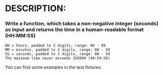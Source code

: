 #   DESCRIPTION:
### Write a function, which takes a non-negative integer (seconds) as input and returns the time in a human-readable format (HH:MM:SS)
```
HH = hours, padded to 2 digits, range: 00 - 99
MM = minutes, padded to 2 digits, range: 00 - 59
SS = seconds, padded to 2 digits, range: 00 - 59
The maximum time never exceeds 359999 (99:59:59)
```

You can find some examples in the test fixtures.